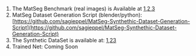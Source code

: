 1) The MatSeg Benchmark (real images) is Available at [1](https://icedrive.net/s/NtbARDSx6WtSN748Z7kix8ZXZtSu),[2](https://e.pcloud.link/publink/show?code=XZDsGnZ3ERMX76L5dYLzfnPTch8fYRtlRXV),[3](https://zenodo.org/records/10801191)
2) MatSeg Dataset Generation Script (blender/python): [https://github.com/sagieppel/MatSeg-Synthethic-Dataset-Generation-Script](https://github.com/sagieppel/MatSeg-Synthethic-Dataset-Generation-Script)
3) The Synthetic DataSet is available at:  [1](https://e.pcloud.link/publink/show?code=kZHCcnZOfzqInb3anSl7xzFBoqCDmkr2JKV),[2](https://icedrive.net/s/SBb3g9WzQ5wZuxX9892Z3R4bW8jw)[3](https://zenodo.org/records/10801191)
4) Trained Net: Coming Soon
